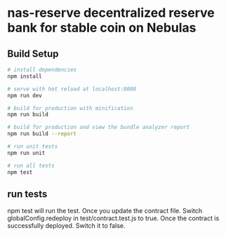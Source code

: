 # nas-reserve decentralized reserve bank for stable coin on Nebulas

## Build Setup

``` bash
# install dependencies
npm install

# serve with hot reload at localhost:8080
npm run dev

# build for production with minification
npm run build

# build for production and view the bundle analyzer report
npm run build --report

# run unit tests
npm run unit

# run all tests
npm test
```

## run tests

npm test
will run the test. Once you update the contract file. Switch globalConfig.redeploy in test/contract.test.js to true. Once the contract is successfully deployed. Switch it to false.  
